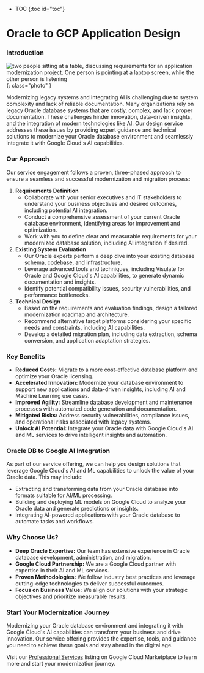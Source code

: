 * TOC
{:toc id="toc"}

# Oracle to GCP Application Design

### Introduction

![two people sitting at a table, discussing requirements for an application modernization project. One person is pointing at a laptop screen, while the other person is listening](/images/design.png){: class="photo" }

Modernizing legacy systems and integrating AI is challenging due to system complexity and lack of reliable documentation. Many organizations rely on legacy Oracle database systems that are costly, complex, and lack proper documentation. These challenges hinder innovation, data-driven insights, and the integration of modern technologies like AI. Our design service addresses these issues by providing expert guidance and technical solutions to modernize your Oracle database environment and seamlessly integrate it with Google Cloud's AI capabilities.

### Our Approach

Our service engagement follows a proven, three-phased approach to ensure a seamless and successful modernization and migration process:

1. **Requirements Definition**
   * Collaborate with your senior executives and IT stakeholders to understand your business objectives and desired outcomes, including potential AI integration.
   * Conduct a comprehensive assessment of your current Oracle database environment, identifying areas for improvement and optimization.
   * Work with you to define clear and measurable requirements for your modernized database solution, including AI integration if desired.
2. **Existing System Evaluation**
   * Our Oracle experts perform a deep dive into your existing database schema, codebase, and infrastructure.
   * Leverage advanced tools and techniques, including Visulate for Oracle and Google Cloud's AI capabilities, to generate dynamic documentation and insights.
   * Identify potential compatibility issues, security vulnerabilities, and performance bottlenecks.
3. **Technical Design**
   * Based on the requirements and evaluation findings, design a tailored modernization roadmap and architecture.
   * Recommend alternative target platforms considering your specific needs and constraints, including AI capabilities.
   * Develop a detailed migration plan, including data extraction, schema conversion, and application adaptation strategies.

### Key Benefits

* **Reduced Costs:** Migrate to a more cost-effective database platform and optimize your Oracle licensing.
* **Accelerated Innovation:** Modernize your database environment to support new applications and data-driven insights, including AI and Machine Learning use cases.
* **Improved Agility:** Streamline database development and maintenance processes with automated code generation and documentation.
* **Mitigated Risks:** Address security vulnerabilities, compliance issues, and operational risks associated with legacy systems.
* **Unlock AI Potential:** Integrate your Oracle data with Google Cloud's AI and ML services to drive intelligent insights and automation.

### Oracle DB to Google AI Integration

As part of our service offering, we can help you design solutions that leverage Google Cloud's AI and ML capabilities to unlock the value of your Oracle data. This may include:

* Extracting and transforming data from your Oracle database into formats suitable for AI/ML processing.
* Building and deploying ML models on Google Cloud to analyze your Oracle data and generate predictions or insights.
* Integrating AI-powered applications with your Oracle database to automate tasks and workflows.

### Why Choose Us?

* **Deep Oracle Expertise:** Our team has extensive experience in Oracle database development, administration, and migration.
* **Google Cloud Partnership:** We are a Google Cloud partner with expertise in their AI and ML services.
* **Proven Methodologies:** We follow industry best practices and leverage cutting-edge technologies to deliver successful outcomes.
* **Focus on Business Value:** We align our solutions with your strategic objectives and prioritize measurable results.

### Start Your Modernization Journey

Modernizing your Oracle database environment and integrating it with Google Cloud's AI capabilities can transform your business and drive innovation. Our service offering provides the expertise, tools, and guidance you need to achieve these goals and stay ahead in the digital age.

Visit our [Professional Services](https://console.cloud.google.com/marketplace/product/visulate-llc-public/technical-design) listing on Google Cloud Marketplace to learn more and start your modernization journey.

